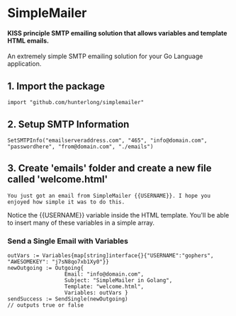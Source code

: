 # SimpleMailer
#### KISS principle SMTP emailing solution that allows variables and template HTML emails.

An extremely simple SMTP emailing solution for your Go Language application.

## 1. Import the package
```
import "github.com/hunterlong/simplemailer"
```

## 2. Setup SMTP Information
```
SetSMTPInfo("emailserveraddress.com", "465", "info@domain.com", "passwordhere", "from@domain.com", "./emails")
```

## 3. Create 'emails' folder and create a new file called 'welcome.html'
```
You just got an email from SimpleMailer {{USERNAME}}. I hope you enjoyed how simple it was to do this.
```
Notice the {{USERNAME}} variable inside the HTML template. You'll be able to insert many of these variables in a simple array.

### Send a Single Email with Variables
```
outVars := Variables{map[string]interface{}{"USERNAME":"gophers", "AWESOMEKEY": "j7sN8qo7xb1Xy0"}}
newOutgoing := Outgoing{
                  Email: "info@domain.com", 
                  Subject: "SimpleMailer in Golang", 
                  Template: "welcome.html", 
                  Variables: outVars }
sendSuccess := SendSingle(newOutgoing)
// outputs true or false
```
